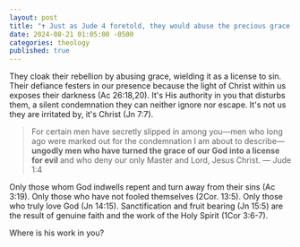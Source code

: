 ```yaml
---
layout: post
title: "✝️ Just as Jude 4 foretold, they would abuse the precious grace of our God, twisting it into a license to sin. Their defiance festers in our presence because the authority of Christ's light within us exposes their darkness. This is why they flaunt their rebellion."
date: 2024-08-21 01:05:00 -0500
categories: theology
published: true
---
```


<!-- They flaunt their rebellion around you because the presence of Christ in you exposes their corruption. -->

They cloak their rebellion by abusing grace, wielding it as a license to sin. Their defiance festers in our presence because the light of Christ within us exposes their darkness (Ac 26:18,20). It's His authority in you that disturbs them, a silent condemnation they can neither ignore nor escape. It's not us they are irritated by, it's Christ (Jn 7:7).

<!-- like hydrogen peroxide to a dirty wound -->

<!--  -->

> For certain men have secretly slipped in among you—men who long ago were marked out for the condemnation I am about to describe—**ungodly men who have turned the grace of our God into a license for evil** and who deny our only Master and Lord, Jesus Christ. &mdash; Jude 1:4

Only those whom God indwells repent and turn away from their sins (Ac 3:19). Only those who have not fooled themselves (2Cor. 13:5). Only those who truly love God (Jn 14:15). Sanctification and fruit bearing (Jn 15:5) are the result of genuine faith and the work of the Holy Spirit (1Cor 3:6-7). 

Where is his work in you?

<script>
    var refTagger = {
        settings: {
            bibleVersion: 'NET'
        }
    }; 

    (function(d, t) {
        var n=d.querySelector('[nonce]');
        refTagger.settings.nonce = n && (n.nonce||n.getAttribute('nonce'));
        var g = d.createElement(t), s = d.getElementsByTagName(t)[0];
        g.src = 'https://api.reftagger.com/v2/RefTagger.js';
        g.nonce = refTagger.settings.nonce;
        s.parentNode.insertBefore(g, s);
    }(document, 'script'));
</script>